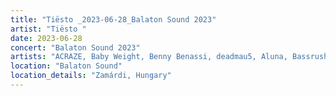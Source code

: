```yaml
---
title: "Tiësto _2023-06-28_Balaton Sound 2023"
artist: "Tiësto "
date: 2023-06-28
concert: "Balaton Sound 2023"
artists: "ACRAZE, Baby Weight, Benny Benassi, deadmau5, Aluna, Bassrush Experience, Afrojack, A-Trak, Alec Monopoly, Agents Of Time, Alesso, Adam Beyer, Andrew Bayer, AlleFarben, Apashe"
location: "Balaton Sound"
location_details: "Zamárdi, Hungary"
---
```


